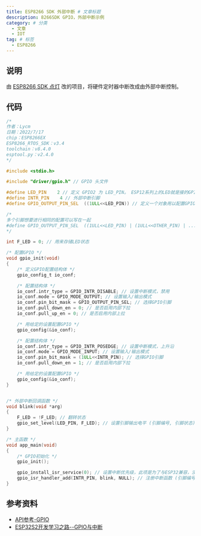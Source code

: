 ```yaml
---
title: ESP8266 SDK 外部中断 # 文章标题
description: 8266SDK GPIO，外部中断示例
category: # 分类
  - 文章
  - IOT
tag: # 标签
  - ESP8266
---
```


## 说明
由 [ESP8266 SDK 点灯](./ESP8266%20SDK%20点灯.md) 改的项目，将硬件定时器中断改成由外部中断控制。

## 代码
```c
/*
作者：Lycm
日期：2022/7/17
chip：ESP8266EX
ESP8266_RTOS_SDK：v3.4
toolchain：v8.4.0
esptool.py：v2.4.0 
*/

#include <stdio.h>

#include "driver/gpio.h" // GPIO 头文件

#define LED_PIN    2 // 定义 GPIO2 为 LED_PIN。 ESP12系列上的LED就是接的GPIO2 
#define INTR_PIN    4 // 外部中断引脚
#define GPIO_OUTPUT_PIN_SEL  ((1ULL<<LED_PIN)) // 定义一个对象用以配置GPIO

/* 
多个引脚想要进行相同的配置可以写在一起
#define GPIO_OUTPUT_PIN_SEL  ((1ULL<<LED_PIN) | (1ULL<<OTHER_PIN) | ...)
*/

int F_LED = 0; // 用来存储LED状态

/* 配置GPIO */
void gpio_init(void)
{
    /* 定义GPIO配置结构体 */
    gpio_config_t io_conf;

    /* 配置结构体 */
    io_conf.intr_type = GPIO_INTR_DISABLE; // 设置中断模式，禁用
    io_conf.mode = GPIO_MODE_OUTPUT; // 设置输入/输出模式
    io_conf.pin_bit_mask = GPIO_OUTPUT_PIN_SEL; // 选择GPIO引脚
    io_conf.pull_down_en = 0; // 是否启用内部下拉
    io_conf.pull_up_en = 0; // 是否启用内部上拉

    /* 用给定的设置配置GPIO */
    gpio_config(&io_conf); 

    /* 配置结构体 */
    io_conf.intr_type = GPIO_INTR_POSEDGE; // 设置中断模式，上升沿
    io_conf.mode = GPIO_MODE_INPUT; // 设置输入/输出模式
    io_conf.pin_bit_mask = (1ULL<<INTR_PIN); // 选择GPIO引脚
    io_conf.pull_down_en = 1; // 是否启用内部下拉

    /* 用给定的设置配置GPIO */
    gpio_config(&io_conf);
}


/* 外部中断回调函数 */
void blink(void *arg)
{
    F_LED = !F_LED; // 翻转状态
    gpio_set_level(LED_PIN, F_LED); // 设置引脚输出电平 (引脚编号, 引脚状态)
}

/* 主函数 */
void app_main(void)
{
    /* GPIO初始化 */
    gpio_init();

    gpio_install_isr_service(0); // 设置中断优先级，此项是为了与ESP32兼容，没有实际意义，可用0填充
    gpio_isr_handler_add(INTR_PIN, blink, NULL); // 注册中断函数 (引脚编号, 回调函数, 参数)
}
```

## 参考资料
- [API参考-GPIO](https://docs.espressif.com/projects/esp8266-rtos-sdk/en/latest/api-reference/peripherals/gpio.html)
- [ESP32S2开发学习之路--GPIO与中断](https://so.csdn.net/so/search?q=GPIO&spm=1001.2101.3001.7020)